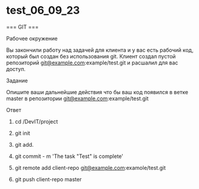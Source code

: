 # test_06_09_23
=== GIT ===

Рабочее окружение

Вы закончили работу над задачей для клиента и у вас есть рабочий код, который был создан без использования git. Клиент создал пустой репозиторий git@example.com:example/test.git и расшалил для вас доступ.

Задание

Опишите ваши дальнейшие действия что бы ваш код появился в ветке master в репозитории git@example.com:example/test.git

Ответ

1.
	cd /DevIT/project

2.
	git init
	
3.
	git add.
	
4.
	git commit - m 'The task "Test" is complete'
	
5.
	git remote add client-repo git@example.com:examole/test.git
	
6.
	git push client-repo master
